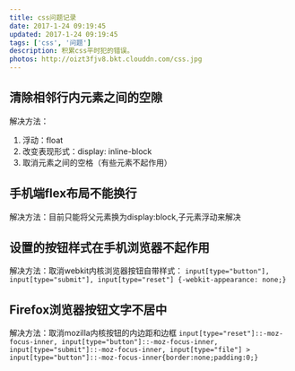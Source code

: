 ```yaml
---
title: css问题记录
date: 2017-1-24 09:19:45
updated: 2017-1-24 09:19:45
tags: ['css', '问题']
description: 积累css平时犯的错误。
photos: http://oizt3fjv8.bkt.clouddn.com/css.jpg
---
```


## 清除相邻行内元素之间的空隙
解决方法：
1. 浮动：float
2. 改变表现形式：display: inline-block
3. 取消元素之间的空格（有些元素不起作用）

## 手机端flex布局不能换行
解决方法：目前只能将父元素换为display:block,子元素浮动来解决

## 设置的按钮样式在手机浏览器不起作用
解决方法：取消webkit内核浏览器按钮自带样式：
`input[type="button"], input[type="submit"], input[type="reset"] {-webkit-appearance: none;}`

## Firefox浏览器按钮文字不居中
解决方法：取消mozilla内核按钮的内边距和边框
`input[type="reset"]::-moz-focus-inner,
input[type="button"]::-moz-focus-inner,
input[type="submit"]::-moz-focus-inner,
input[type="file"] > input[type="button"]::-moz-focus-inner{border:none;padding:0;}`
